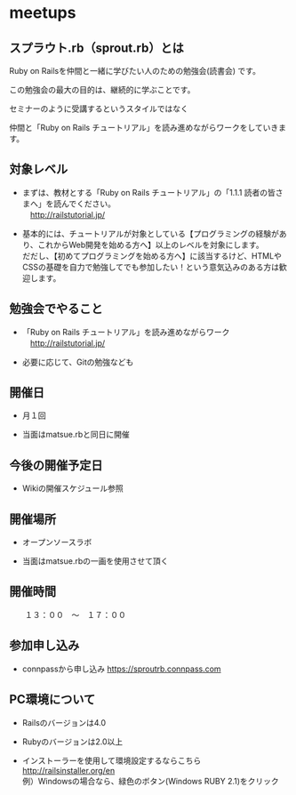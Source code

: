 meetups
=======

## スプラウト.rb（sprout.rb）とは

Ruby on Railsを仲間と一緒に学びたい人のための勉強会(読書会) です。

この勉強会の最大の目的は、継続的に学ぶことです。

セミナーのように受講するというスタイルではなく

仲間と「Ruby on Rails チュートリアル」を読み進めながらワークをしていきます。


## 対象レベル

* まずは、教材とする「Ruby on Rails チュートリアル」の「1.1.1 読者の皆さまへ」を読んでください。  
　http://railstutorial.jp/

* 基本的には、チュートリアルが対象としている【プログラミングの経験があり、これからWeb開発を始める方へ】以上のレベルを対象にします。  
だだし、【初めてプログラミングを始める方へ】に該当するけど、HTMLやCSSの基礎を自力で勉強してでも参加したい！という意気込みのある方は歓迎します。  


## 勉強会でやること

* 「Ruby on Rails チュートリアル」を読み進めながらワーク  
　http://railstutorial.jp/

* 必要に応じて、Gitの勉強なども


## 開催日
* 月１回

* 当面はmatsue.rbと同日に開催

## 今後の開催予定日

* Wikiの開催スケジュール参照

## 開催場所

* オープンソースラボ

* 当面はmatsue.rbの一画を使用させて頂く


## 開催時間

　　１３：００　～　１７：００  


## 参加申し込み

* connpassから申し込み
  https://sproutrb.connpass.com

## PC環境について

* Railsのバージョンは4.0

* Rubyのバージョンは2.0以上

* インストーラーを使用して環境設定するならこちら  
  http://railsinstaller.org/en  
  例）Windowsの場合なら、緑色のボタン(Windows RUBY 2.1)をクリック  
